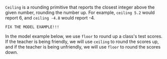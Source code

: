 ﻿`Ceiling` is a rounding primitive that reports the closest integer above the given number, rounding the number up. For example, `ceiling 5.2` would report 6, and `ceiling -4.8` would report -4.



```
FIX THE MODEL EXAMPLE!!!
```



In the model example below, we use `floor` to round up a class's test scores. If the teacher is being friendly, we will use `ceiling` to round the scores up, and if the teacher is being unfriendly, we will use `floor` to round the scores down. 

